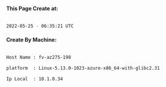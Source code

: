 
   
#### This Page Create at:

```bash

2022-05-25 - 06:35:21 UTC

```

#### Create By Machine:

```bash

Host Name : fv-az275-198

platform  : Linux-5.13.0-1023-azure-x86_64-with-glibc2.31

Ip Local  : 10.1.0.34

```

